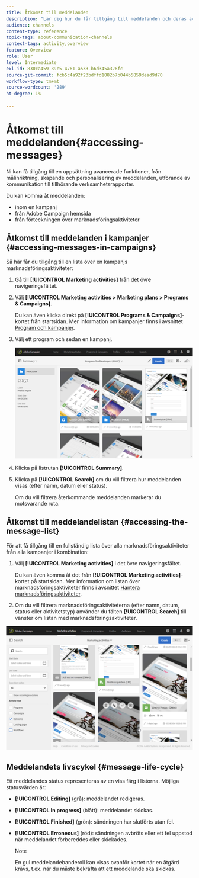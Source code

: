 ```yaml
---
title: Åtkomst till meddelanden
description: "Lär dig hur du får tillgång till meddelanden och deras avancerade funktioner: skapande, målinriktning, personalisering, utförande och rapportering."
audience: channels
content-type: reference
topic-tags: about-communication-channels
context-tags: activity,overview
feature: Overview
role: User
level: Intermediate
exl-id: 830ca459-39c5-4761-a533-b6d345a326fc
source-git-commit: fcb5c4a92f23bdffd1082b7b044b5859dead9d70
workflow-type: tm+mt
source-wordcount: '289'
ht-degree: 1%

---
```


# Åtkomst till meddelanden{#accessing-messages}

Ni kan få tillgång till en uppsättning avancerade funktioner, från målinriktning, skapande och personalisering av meddelanden, utförande av kommunikation till tillhörande verksamhetsrapporter.

Du kan komma åt meddelanden:

* inom en kampanj
* från Adobe Campaign hemsida
* från förteckningen över marknadsföringsaktiviteter

## Åtkomst till meddelanden i kampanjer {#accessing-messages-in-campaigns}

Så här får du tillgång till en lista över en kampanjs marknadsföringsaktiviteter:

1. Gå till **[!UICONTROL Marketing activities]** från det övre navigeringsfältet.
1. Välj **[!UICONTROL Marketing activities > Marketing plans > Programs & Campaigns]**.

   Du kan även klicka direkt på **[!UICONTROL Programs & Campaigns]**-kortet från startsidan. Mer information om kampanjer finns i avsnittet [Program och kampanjer](../../start/using/programs-and-campaigns.md).

1. Välj ett program och sedan en kampanj.

   ![](assets/delivery_list_1.png)

1. Klicka på listrutan **[!UICONTROL Summary]**.
1. Klicka på **[!UICONTROL Search]** om du vill filtrera hur meddelanden visas (efter namn, datum eller status).

   Om du vill filtrera återkommande meddelanden markerar du motsvarande ruta.

## Åtkomst till meddelandelistan {#accessing-the-message-list}

För att få tillgång till en fullständig lista över alla marknadsföringsaktiviteter från alla kampanjer i kombination:

1. Välj **[!UICONTROL Marketing activities]** i det övre navigeringsfältet.

   Du kan även komma åt det från **[!UICONTROL Marketing activities]**-kortet på startsidan. Mer information om listan över marknadsföringsaktiviteter finns i avsnittet [Hantera marknadsföringsaktiviteter](../../start/using/marketing-activities.md#creating-a-marketing-activity).

1. Om du vill filtrera marknadsföringsaktiviteterna (efter namn, datum, status eller aktivitetstyp) använder du fälten **[!UICONTROL Search]** till vänster om listan med marknadsföringsaktiviteter.

![](assets/delivery_list_2.png)

## Meddelandets livscykel {#message-life-cycle}

Ett meddelandes status representeras av en viss färg i listorna. Möjliga statusvärden är:

* **[!UICONTROL Editing]** (grå): meddelandet redigeras.
* **[!UICONTROL In progress]** (blått): meddelandet skickas.
* **[!UICONTROL Finished]** (grön): sändningen har slutförts utan fel.
* **[!UICONTROL Erroneous]** (röd): sändningen avbröts eller ett fel uppstod när meddelandet förbereddes eller skickades.

  >[!NOTE]
  >
  >En gul meddelandebanderoll kan visas ovanför kortet när en åtgärd krävs, t.ex. när du måste bekräfta att ett meddelande ska skickas.
